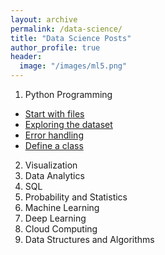 ```yaml
---
layout: archive
permalink: /data-science/
title: "Data Science Posts"
author_profile: true
header:
  image: "/images/ml5.png"
---
```

1. Python Programming
* [Start with files](/python01/)
* [Exploring the dataset](/python02/)
* [Error handling](/python03/)
* [Define a class](/python04/)
2. Visualization
3. Data Analytics
4. SQL
5. Probability and Statistics
6. Machine Learning
7. Deep Learning
8. Cloud Computing
9. Data Structures and Algorithms
